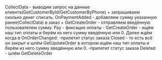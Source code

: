 ﻿CollectData - выводим запрос на данные клиента(GetCustomerById/GetCustomerByPhone) + запрашиваем сколько денег списать.
OnPaymentAdded - добавляем сумму указанную ранее(CollectData) в заказ + GetCreateOrder - отправляем введённую пользователем сумму.
Pay - фиксация оплаты - GetCreateOrder - ищём наш тип оплаты и берём из него сумму введённую или 0.
Далее ждём когда в OnOrderChanged:
-прилетит статус заказа Closed - то есть всё он закрыт и шлём GetUpdateOrder в котором ищём наш тип оплаты и берём из него сумму введённую или 0.
-прилетит статус заказа Deleted - шлём GetDeleteOrder